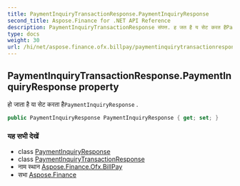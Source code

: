 ```yaml
---
title: PaymentInquiryTransactionResponse.PaymentInquiryResponse
second_title: Aspose.Finance for .NET API Reference
description: PaymentInquiryTransactionResponse संपत्त. ह जत है य सेट करत हैPaymentInquiryResponse .
type: docs
weight: 30
url: /hi/net/aspose.finance.ofx.billpay/paymentinquirytransactionresponse/paymentinquiryresponse/
---
```

## PaymentInquiryTransactionResponse.PaymentInquiryResponse property

हो जाता है या सेट करता है`PaymentInquiryResponse` .

```csharp
public PaymentInquiryResponse PaymentInquiryResponse { get; set; }
```

### यह सभी देखें

* class [PaymentInquiryResponse](../../paymentinquiryresponse/)
* class [PaymentInquiryTransactionResponse](../)
* नाम स्थान [Aspose.Finance.Ofx.BillPay](../../paymentinquirytransactionresponse/)
* सभा [Aspose.Finance](../../../)


